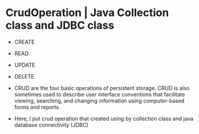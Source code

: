 # CrudOperation | Java Collection class and JDBC class
- CREATE
- READ
- UPDATE
- DELETE
- CRUD are the four basic operations of persistent storage. CRUD is also sometimes used to describe user interface conventions that facilitate viewing, searching, and changing information using computer-based forms and reports.

- Here, I put crud operation that created using by collection class and java database connectivity (JDBC)
